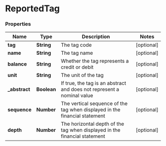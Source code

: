 # ReportedTag

### Properties
Name | Type | Description | Notes
------------ | ------------- | ------------- | -------------
**tag** | **String** | The tag code | [optional] 
**name** | **String** | The tag name | [optional] 
**balance** | **String** | Whether the tag represents a credit or debit | [optional] 
**unit** | **String** | The unit of the tag | [optional] 
**_abstract** | **Boolean** | If true, the tag is an abstract and does not represent a nominal value | [optional] 
**sequence** | **Number** | The vertical sequence of the tag when displayed in the financial statement | [optional] 
**depth** | **Number** | The horizontal depth of the tag when displayed in the financial statement | [optional] 




